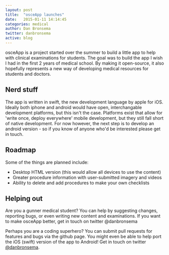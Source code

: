 ```yaml
---
layout: post
title:  "osceApp launches"
date:   2015-01-11 14:14:45
categories: medical
author: Dan Bronsema
twitter: danbronsema
active: blog
---
```

osceApp is a project started over the summer to build a little app to help with clinical examinations for students. The goal was to build the app I wish I had in the first 2 years of medical school. By making it open-source, it also hopefully represents a new way of developing medical resources for students and doctors. 

## Nerd stuff
The app is written in swift, the new development language by apple for iOS. Ideally both iphone and android would have open, interchangable development platforms, but this isn't the case. Platforms exist that allow for 'write once, deploy everywhere' mobile development, but they still fall short of native development. For now however, the next step is to develop an android version - so if you know of anyone who'd be interested please get in touch.  

## Roadmap
Some of the things are planned include:<br>
 - Desktop HTML version (this would allow all devices to use the content)<br>
 - Greater procedure information with user-submitted imagery and videos<br>
 - Ability to delete and add procedures to make your own checklists

## Helping out
Are you a gunner medical student? You can help by suggesting changes, reporting bugs, or even writing new content and examinations. If you want to make osceApp better, get in touch on twitter @danbronsema

Perhaps you are a coding superhero? You can submit pull requests for features and bugs via the github page. You might even be able to help port the iOS (swift) version of the app to Android! Get in touch on twitter [@danbronsema](https://twitter.com/danbronsema).


